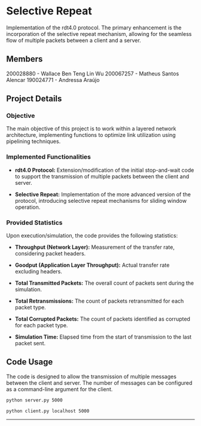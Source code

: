 # Selective Repeat 
Implementation of the rdt4.0 protocol. The primary enhancement is the incorporation of the selective repeat mechanism, allowing for the seamless flow of multiple packets between a client and a server.

## Members

200028880 - Wallace Ben Teng Lin Wu
200067257 - Matheus Santos Alencar
190024771 - Andressa Araújo

## Project Details

### Objective

The main objective of this project is to work within a layered network architecture, implementing functions to optimize link utilization using pipelining techniques.

### Implemented Functionalities

- **rdt4.0 Protocol:** Extension/modification of the initial stop-and-wait code to support the transmission of multiple packets between the client and server.

- **Selective Repeat:** Implementation of the more advanced version of the protocol, introducing selective repeat mechanisms for sliding window operation.

### Provided Statistics

Upon execution/simulation, the code provides the following statistics:

- **Throughput (Network Layer):** Measurement of the transfer rate, considering packet headers.

- **Goodput (Application Layer Throughput):** Actual transfer rate excluding headers.

- **Total Transmitted Packets:** The overall count of packets sent during the simulation.

- **Total Retransmissions:** The count of packets retransmitted for each packet type.

- **Total Corrupted Packets:** The count of packets identified as corrupted for each packet type.

- **Simulation Time:** Elapsed time from the start of transmission to the last packet sent.

## Code Usage

The code is designed to allow the transmission of multiple messages between the client and server. The number of messages can be configured as a command-line argument for the client.

```bash
python server.py 5000
```
```bash
python client.py localhost 5000
```
---
